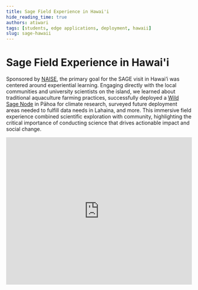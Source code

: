 ```yaml
---
title: Sage Field Experience in Hawai'i
hide_reading_time: true
authors: atiwari
tags: [students, edge applications, deployment, hawaii]
slug: sage-hawaii
---
```


# Sage Field Experience in Hawai'i

Sponsored by [NAISE](https://naise.northwestern.edu), the primary goal for the SAGE visit in Hawai’i was centered around experiential learning. Engaging directly with the local communities and university scientists on the island, we learned about traditional aquaculture farming practices, successfully deployed a [Wild Sage Node](https://portal.sagecontinuum.org/node/W097) in Pāhoa for climate research, surveyed future deployment areas needed to fulfill data needs in Lahaina, and more. This immersive field experience combined scientific exploration with community, highlighting the critical importance of conducting science that drives actionable impact and social change.

<iframe width="100%" height="400" src="https://www.youtube.com/embed/i5z6yxM3ch4?si=dTDc1eiqEqNNvSu9" title="YouTube video player" frameborder="0" allow="accelerometer; autoplay; clipboard-write; encrypted-media; gyroscope; picture-in-picture; web-share" referrerpolicy="strict-origin-when-cross-origin" allowfullscreen></iframe>